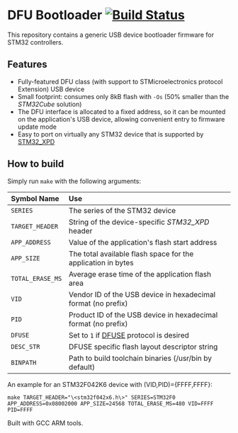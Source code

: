 # DFU Bootloader [![Build Status](https://travis-ci.org/IntergatedCircuits/DfuBootloader.svg?branch=master)](https://travis-ci.org/IntergatedCircuits/DfuBootloader)

This repository contains a generic USB device bootloader firmware for STM32 controllers.

## Features

* Fully-featured DFU class (with support to STMicroelectronics protocol Extension) USB device
* Small footprint: consumes only 8kB flash with `-Os` (50% smaller than the *STM32Cube* solution)
* The DFU interface is allocated to a fixed address, so it can be mounted on the application's USB device,
  allowing convenient entry to firmware update mode
* Easy to port on virtually any STM32 device that is supported by [STM32_XPD][STM32_XPD]

## How to build

Simply run `make` with the following arguments:

| Symbol Name        | Use
| :----------------- | :------------------------
| `SERIES`           | The series of the STM32 device
| `TARGET_HEADER`    | String of the device-specific *STM32_XPD* header
| `APP_ADDRESS`      | Value of the application's flash start address
| `APP_SIZE`         | The total available flash space for the application in bytes
| `TOTAL_ERASE_MS`   | Average erase time of the application flash area
| `VID`              | Vendor ID of the USB device in hexadecimal format (no prefix)
| `PID`              | Product ID of the USB device in hexadecimal format (no prefix)
| `DFUSE`            | Set to `1` if [DFUSE][DFUSE] protocol is desired
| `DESC_STR`         | DFUSE specific flash layout descriptor string
| `BINPATH`          | Path to build toolchain binaries (/usr/bin by default)

An example for an STM32F042K6 device with (VID,PID)={FFFF,FFFF}:

`make TARGET_HEADER="\<stm32f042x6.h\>" SERIES=STM32F0 APP_ADDRESS=0x08002000 APP_SIZE=24568 TOTAL_ERASE_MS=480 VID=FFFF PID=FFFF`

Built with GCC ARM tools.

[STM32_XPD]: https://github.com/IntergatedCircuits/STM32_XPD
[USBDevice]: https://github.com/IntergatedCircuits/USBDevice
[DFUSE]: www.st.com/resource/en/application_note/cd00264379.pdf